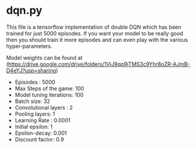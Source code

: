 # dqn.py 
This file is a tensorflow implementation of double DQN which has been trained for just 5000 episodes. If you want your model to be really good then you should train it more episodes and can even play with the various hyper-parameters.

Model weights can be found at (https://drive.google.com/drive/folders/1VjJ9qp9jTMS3c9Yhr8oZR-AJmB-D4eYJ?usp=sharing)

* Episodes : 5000
* Max Steps of the game: 100
* Model tuning iterations: 100
* Batch size: 32
* Convolutional layers : 2
* Pooling layers: 1
* Learning Rate : 0.0001
* Initial epsilon: 1
* Epsilon-decay: 0.001
* Discount factor: 0.9
